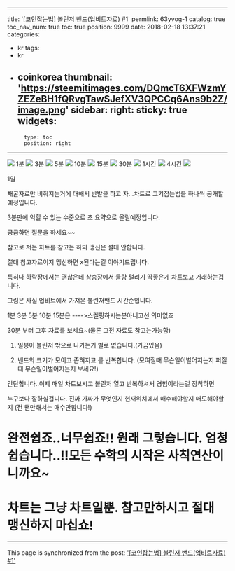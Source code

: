 
---
title: '[코인잡는법] 볼린저 밴드(업비트자료) #1'
permlink: 63yvog-1
catalog: true
toc_nav_num: true
toc: true
position: 9999
date: 2018-02-18 13:37:21
categories:
- kr
tags:
- kr
- coinkorea
thumbnail: 'https://steemitimages.com/DQmcT6XFWzmYZEZeBH1fQRvgTawSJefXV3QPCCq6Ans9b2Z/image.png'
sidebar:
    right:
        sticky: true
widgets:
    -
        type: toc
        position: right
---


![](https://steemitimages.com/DQmcT6XFWzmYZEZeBH1fQRvgTawSJefXV3QPCCq6Ans9b2Z/image.png)
1분
![](https://steemitimages.com/DQmXcjy8bz9H4JzmVt1DhtmpQyFG9RurJ7YJc5xSKtVdVco/image.png)
3분
![](https://steemitimages.com/DQmbaJLq48cCoXFF4Dv29725c1sZWX7ez1kcdtcddcGXimp/image.png)
5분
![](https://steemitimages.com/DQmX6fpS4EapYM9x7oJ9g6SHG8VWZTq9B9TYZz1GZFBWihA/image.png)
10분
![](https://steemitimages.com/DQmXN7jrcEWKvtPumLeQhah7Mm67dEDF7drPX64bpoaBcDs/image.png)
15분
![](https://steemitimages.com/DQmThyukAimAxBiVHLCVnZZ8itccFhmLrABLj1BEYpGKyQy/image.png)
30분
![](https://steemitimages.com/DQmaZEXLVg6cuCSm47RfSN7vHr4fSituV9W9sNRWxNyQEAN/image.png)
1시간
![](https://steemitimages.com/DQmZimd6Cr7irwSJcYuwupeGiPwCx3WhcJQ71eHAFvaJWHG/image.png)
4시간
![](https://steemitimages.com/DQmaYewsnQNCe2VGwyMPFkNunqatj3Xny1kSeikdoyQQctS/image.png)

1일


채굴자로만 비춰지는거에 대해서 반발을 하고 자...차트로 고기잡는법을 하나씩 공개할예정입니다.

3분만에 익힐 수 있는 수준으로 초 요약으로 올릴예정입니다.

궁금하면 질문을 하세요~~

참고로 저는 차트를 참고는 하되 맹신은 절대 안합니다.

절대 참고자료이지 맹신하면 x된다는걸 이야기드립니다.

특히나 하락장에서는 괜찮은데 상승장에서 물량 털리기 딱좋은게 차트보고 거래하는겁니다.

그림은 사실 업비트에서 가져온 볼린저밴드 시간순입니다.

1분 3분 5분 10분 15분은 ---->스켈핑하시는분아니고선 의미없죠

30분 부터 그후 자료를 보세요~(물론 그전 자료도 참고는가능함)


1. 일봉이  볼린저 밖으로 나가는거 별로 없습니다.(가끔있음)

2. 밴드의 크기가  모이고 좁혀지고 를 반복합니다.
(모여질때 무슨일이벌어지는지 퍼질때 무슨일이벌어지는지 보세요!)

간단합니다..이제 매일 차트보시고 볼린저 열고 반복하셔서 경험이라는걸 장착하면

누구보다 잘하실겁니다.  진짜 가짜가 무엇인지 현재위치에서 매수해야할지 매도해야할지
(전 왠만해서는 매수만합니다!)




# 완전쉽죠..너무쉽죠!! 원래 그렇습니다. 엄청 쉽습니다..!!모든 수학의 시작은 사칙연산이니까요~

# 차트는 그냥 차트일뿐. 참고만하시고 절대 맹신하지 마십쇼!

- - -

This page is synchronized from the post: ['[코인잡는법] 볼린저 밴드(업비트자료) #1'](https://steemit.com/@virus707/63yvog-1)
